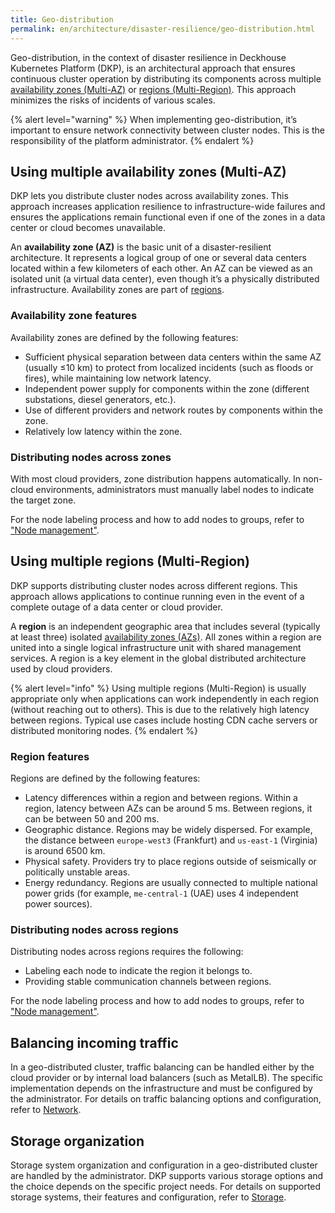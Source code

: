 ```yaml
---
title: Geo-distribution
permalink: en/architecture/disaster-resilience/geo-distribution.html
---
```


Geo-distribution, in the context of disaster resilience in Deckhouse Kubernetes Platform (DKP),
is an architectural approach that ensures continuous cluster operation by distributing its components
across multiple [availability zones (Multi-AZ)](#using-multiple-availability-zones-multi-az) or [regions (Multi-Region)](#using-multiple-regions-multi-region).
This approach minimizes the risks of incidents of various scales.

{% alert level="warning" %}
When implementing geo-distribution, it’s important to ensure network connectivity between cluster nodes.
This is the responsibility of the platform administrator.
{% endalert %}

## Using multiple availability zones (Multi-AZ)

DKP lets you distribute cluster nodes across availability zones.
This approach increases application resilience to infrastructure-wide failures
and ensures the applications remain functional even if one of the zones in a data center or cloud becomes unavailable.

An **availability zone (AZ)** is the basic unit of a disaster-resilient architecture.
It represents a logical group of one or several data centers located within a few kilometers of each other.
An AZ can be viewed as an isolated unit (a virtual data center), even though it’s a physically distributed infrastructure.
Availability zones are part of [regions](#using-multiple-regions-multi-region).

### Availability zone features

Availability zones are defined by the following features:

- Sufficient physical separation between data centers within the same AZ (usually ≤10 km)
  to protect from localized incidents (such as floods or fires), while maintaining low network latency.
- Independent power supply for components within the zone (different substations, diesel generators, etc.).
- Use of different providers and network routes by components within the zone.
- Relatively low latency within the zone.

### Distributing nodes across zones

With most cloud providers, zone distribution happens automatically.
In non-cloud environments, administrators must manually label nodes to indicate the target zone.

For the node labeling process and how to add nodes to groups, refer to ["Node management"](../../admin/configuration/platform-scaling/node/node-management.html).

## Using multiple regions (Multi-Region)

DKP supports distributing cluster nodes across different regions.
This approach allows applications to continue running
even in the event of a complete outage of a data center or cloud provider.

A **region** is an independent geographic area
that includes several (typically at least three) isolated [availability zones (AZs)](#using-multiple-availability-zones-multi-az).
All zones within a region are united into a single logical infrastructure unit with shared management services.
A region is a key element in the global distributed architecture used by cloud providers.

{% alert level="info" %}
Using multiple regions (Multi-Region) is usually appropriate
only when applications can work independently in each region (without reaching out to others).
This is due to the relatively high latency between regions.
Typical use cases include hosting CDN cache servers or distributed monitoring nodes.
{% endalert %}

### Region features

Regions are defined by the following features:

- Latency differences within a region and between regions.
  Within a region, latency between AZs can be around 5 ms.
  Between regions, it can be between 50 and 200 ms.
- Geographic distance. Regions may be widely dispersed.
  For example, the distance between `europe-west3` (Frankfurt) and `us-east-1` (Virginia) is around 6500 km.
- Physical safety. Providers try to place regions outside of seismically or politically unstable areas.
- Energy redundancy. Regions are usually connected to multiple national power grids
  (for example, `me-central-1` (UAE) uses 4 independent power sources).

### Distributing nodes across regions

Distributing nodes across regions requires the following:

- Labeling each node to indicate the region it belongs to.
- Providing stable communication channels between regions.

For the node labeling process and how to add nodes to groups, refer to ["Node management"](../../admin/configuration/platform-scaling/node/node-management.html).

## Balancing incoming traffic

In a geo-distributed cluster, traffic balancing can be handled either by the cloud provider
or by internal load balancers (such as MetalLB).
The specific implementation depends on the infrastructure and must be configured by the administrator.
For details on traffic balancing options and configuration, refer to [Network](../../admin/configuration/network/).

## Storage organization

Storage system organization and configuration in a geo-distributed cluster are handled by the administrator.
DKP supports various storage options and the choice depends on the specific project needs.
For details on supported storage systems, their features and configuration, refer to [Storage](../../admin/configuration/storage/).
